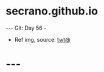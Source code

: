 # secrano.github.io

--- Git: Day 56 - 

- Ref img, source: [twt@](https://x.com/AMAZlNGNATURE/status/1813704213530026453)

# ---
